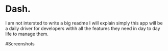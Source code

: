 # Dash.

I am not intersted to write a big readme 
I will explain simply this app will be a daily driver for developers withh all the features they need in day to day life to manage them.


#Screenshots
